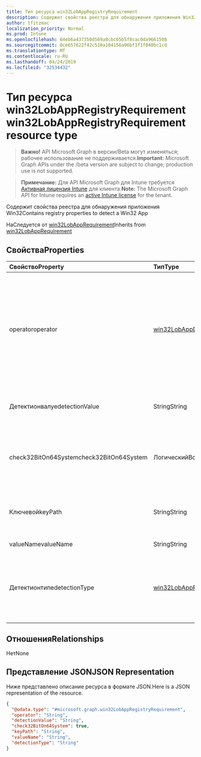 ```yaml
---
title: Тип ресурса win32LobAppRegistryRequirement
description: Содержит свойства реестра для обнаружения приложения Win32
author: tfitzmac
localization_priority: Normal
ms.prod: Intune
ms.openlocfilehash: 64eb6a437350d569a8cbc65b5f8cac0da9661508
ms.sourcegitcommit: 0ce657622f42c510a104156a96bf1f1f040bc1cd
ms.translationtype: MT
ms.contentlocale: ru-RU
ms.lasthandoff: 04/24/2019
ms.locfileid: "32534432"
---
```

# <a name="win32lobappregistryrequirement-resource-type"></a><span data-ttu-id="4decd-103">Тип ресурса win32LobAppRegistryRequirement</span><span class="sxs-lookup"><span data-stu-id="4decd-103">win32LobAppRegistryRequirement resource type</span></span>

> <span data-ttu-id="4decd-104">**Важно!** API Microsoft Graph в версии/Beta могут изменяться; рабочее использование не поддерживается.</span><span class="sxs-lookup"><span data-stu-id="4decd-104">**Important:** Microsoft Graph APIs under the /beta version are subject to change; production use is not supported.</span></span>

> <span data-ttu-id="4decd-105">**Примечание:** Для API Microsoft Graph для Intune требуется [Активная лицензия Intune](https://go.microsoft.com/fwlink/?linkid=839381) для клиента.</span><span class="sxs-lookup"><span data-stu-id="4decd-105">**Note:** The Microsoft Graph API for Intune requires an [active Intune license](https://go.microsoft.com/fwlink/?linkid=839381) for the tenant.</span></span>

<span data-ttu-id="4decd-106">Содержит свойства реестра для обнаружения приложения Win32</span><span class="sxs-lookup"><span data-stu-id="4decd-106">Contains registry properties to detect a Win32 App</span></span>


<span data-ttu-id="4decd-107">НаСледуется от [win32LobAppRequirement](../resources/intune-apps-win32lobapprequirement.md)</span><span class="sxs-lookup"><span data-stu-id="4decd-107">Inherits from [win32LobAppRequirement](../resources/intune-apps-win32lobapprequirement.md)</span></span>

## <a name="properties"></a><span data-ttu-id="4decd-108">Свойства</span><span class="sxs-lookup"><span data-stu-id="4decd-108">Properties</span></span>
|<span data-ttu-id="4decd-109">Свойство</span><span class="sxs-lookup"><span data-stu-id="4decd-109">Property</span></span>|<span data-ttu-id="4decd-110">Тип</span><span class="sxs-lookup"><span data-stu-id="4decd-110">Type</span></span>|<span data-ttu-id="4decd-111">Описание</span><span class="sxs-lookup"><span data-stu-id="4decd-111">Description</span></span>|
|:---|:---|:---|
|<span data-ttu-id="4decd-112">operator</span><span class="sxs-lookup"><span data-stu-id="4decd-112">operator</span></span>|[<span data-ttu-id="4decd-113">win32LobAppDetectionOperator</span><span class="sxs-lookup"><span data-stu-id="4decd-113">win32LobAppDetectionOperator</span></span>](../resources/intune-apps-win32lobappdetectionoperator.md)|<span data-ttu-id="4decd-114">Оператор обнаружения наСледуется от [win32LobAppRequirement](../resources/intune-apps-win32lobapprequirement.md).</span><span class="sxs-lookup"><span data-stu-id="4decd-114">The operator for detection Inherited from [win32LobAppRequirement](../resources/intune-apps-win32lobapprequirement.md).</span></span> <span data-ttu-id="4decd-115">Возможные значения: `notConfigured`, `equal`, `notEqual`, `greaterThan`, `greaterThanOrEqual`, `lessThan`, `lessThanOrEqual`.</span><span class="sxs-lookup"><span data-stu-id="4decd-115">Possible values are: `notConfigured`, `equal`, `notEqual`, `greaterThan`, `greaterThanOrEqual`, `lessThan`, `lessThanOrEqual`.</span></span>|
|<span data-ttu-id="4decd-116">Детектионвалуе</span><span class="sxs-lookup"><span data-stu-id="4decd-116">detectionValue</span></span>|<span data-ttu-id="4decd-117">String</span><span class="sxs-lookup"><span data-stu-id="4decd-117">String</span></span>|<span data-ttu-id="4decd-118">Значение обнаружения, унаследованное от [win32LobAppRequirement](../resources/intune-apps-win32lobapprequirement.md)</span><span class="sxs-lookup"><span data-stu-id="4decd-118">The detection value Inherited from [win32LobAppRequirement](../resources/intune-apps-win32lobapprequirement.md)</span></span>|
|<span data-ttu-id="4decd-119">check32BitOn64System</span><span class="sxs-lookup"><span data-stu-id="4decd-119">check32BitOn64System</span></span>|<span data-ttu-id="4decd-120">Логический</span><span class="sxs-lookup"><span data-stu-id="4decd-120">Boolean</span></span>|<span data-ttu-id="4decd-121">Значение, указывающее, является ли этот путь реестра для проверки 32-разрядного приложения в 64-разрядной системе</span><span class="sxs-lookup"><span data-stu-id="4decd-121">A value indicating whether this registry path is for checking 32-bit app on 64-bit system</span></span>|
|<span data-ttu-id="4decd-122">Ключевой</span><span class="sxs-lookup"><span data-stu-id="4decd-122">keyPath</span></span>|<span data-ttu-id="4decd-123">String</span><span class="sxs-lookup"><span data-stu-id="4decd-123">String</span></span>|<span data-ttu-id="4decd-124">Путь к разделу реестра для определения бизнес-приложения Win32 (LoB)</span><span class="sxs-lookup"><span data-stu-id="4decd-124">The registry key path to detect Win32 Line of Business (LoB) app</span></span>|
|<span data-ttu-id="4decd-125">valueName</span><span class="sxs-lookup"><span data-stu-id="4decd-125">valueName</span></span>|<span data-ttu-id="4decd-126">String</span><span class="sxs-lookup"><span data-stu-id="4decd-126">String</span></span>|<span data-ttu-id="4decd-127">Имя значения реестра</span><span class="sxs-lookup"><span data-stu-id="4decd-127">The registry value name</span></span>|
|<span data-ttu-id="4decd-128">Детектионтипе</span><span class="sxs-lookup"><span data-stu-id="4decd-128">detectionType</span></span>|[<span data-ttu-id="4decd-129">win32LobAppRegistryDetectionType</span><span class="sxs-lookup"><span data-stu-id="4decd-129">win32LobAppRegistryDetectionType</span></span>](../resources/intune-apps-win32lobappregistrydetectiontype.md)|<span data-ttu-id="4decd-130">Тип обнаружения данных в реестре.</span><span class="sxs-lookup"><span data-stu-id="4decd-130">The registry data detection type.</span></span> <span data-ttu-id="4decd-131">Возможные значения: `notConfigured`, `exists`, `doesNotExist`, `string`, `integer`, `version`.</span><span class="sxs-lookup"><span data-stu-id="4decd-131">Possible values are: `notConfigured`, `exists`, `doesNotExist`, `string`, `integer`, `version`.</span></span>|

## <a name="relationships"></a><span data-ttu-id="4decd-132">Отношения</span><span class="sxs-lookup"><span data-stu-id="4decd-132">Relationships</span></span>
<span data-ttu-id="4decd-133">Нет</span><span class="sxs-lookup"><span data-stu-id="4decd-133">None</span></span>

## <a name="json-representation"></a><span data-ttu-id="4decd-134">Представление JSON</span><span class="sxs-lookup"><span data-stu-id="4decd-134">JSON Representation</span></span>
<span data-ttu-id="4decd-135">Ниже представлено описание ресурса в формате JSON.</span><span class="sxs-lookup"><span data-stu-id="4decd-135">Here is a JSON representation of the resource.</span></span>
<!-- {
  "blockType": "resource",
  "@odata.type": "microsoft.graph.win32LobAppRegistryRequirement"
}
-->
``` json
{
  "@odata.type": "#microsoft.graph.win32LobAppRegistryRequirement",
  "operator": "String",
  "detectionValue": "String",
  "check32BitOn64System": true,
  "keyPath": "String",
  "valueName": "String",
  "detectionType": "String"
}
```





